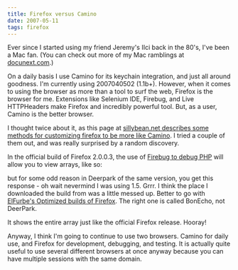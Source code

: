 ```yaml
---
title: Firefox versus Camino
date: 2007-05-11
tags: firefox
---
```

Ever since I started using my friend Jeremy's IIci back in the 80's, I've been a Mac fan. (You can check out more of my Mac ramblings at <a href="http://www.docunext.com/" title="my Mac ramblings">docunext.com</a>.)

On a daily basis I use Camino for its keychain integration, and just all around goodness. I'm currently using 2007040502 (1.1b+). However, when it comes to using the browser as more than a tool to surf the web, Firefox is the browser for me. Extensions like Selenium IDE, Firebug, and Live HTTPHeaders make Firefox and incredibly powerful tool. But, as a user, Camino is the better browser.

I thought twice about it, as this page at <a href="/link-redirector/http://www.sillybean.net/archives/1064">sillybean.net describes some methods for customizing firefox to be more like Camino</a>. I tried a couple of them out, and was really surprised by a random discovery.

In the official build of Firefox 2.0.0.3, the use of <a href="http://www.docunext.com/2007/05/debug-php-with-firebug/">Firebug to debug PHP</a> will allow you to view arrays, like so:


but for some odd reason in Deerpark of the same version, you get this response - oh wait nevermind I was using 1.5. Grrr. I think the place I downloaded the build from was a little messed up. Better to go with <a href="/link-redirector/http://www.furbism.com/firefoxmac/">ElFurbe's Optimized builds of Firefox</a>. The right one is called BonEcho, not DeerPark.

It shows the entire array just like the official Firefox release. Hooray!

Anyway, I think I'm going to continue to use two browsers. Camino for daily use, and Firefox for development, debugging, and testing. It is actually quite useful to use several different browsers at once anyway because you can have multiple sessions with the same domain.


